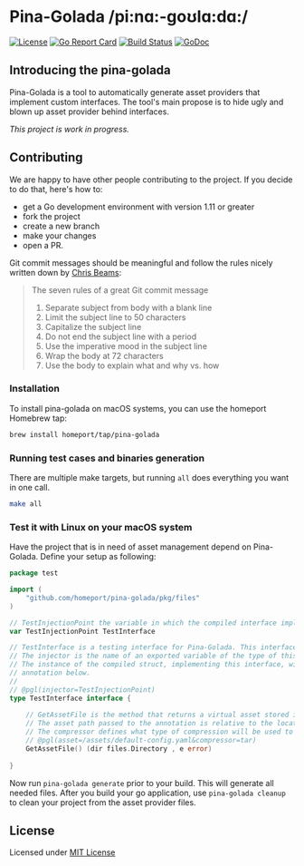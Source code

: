 # Pina-Golada /pi:nɑ:-goʊlɑ:dɑ:/

[![License](https://img.shields.io/github/license/homeport/pina-golada.svg)](https://github.com/homeport/pina-golada/blob/master/LICENSE)
[![Go Report Card](https://goreportcard.com/badge/github.com/homeport/pina-golada)](https://goreportcard.com/report/github.com/homeport/pina-golada)
[![Build Status](https://travis-ci.org/homeport/pina-golada.svg?branch=develop)](https://travis-ci.org/homeport/pina-golada)
[![GoDoc](https://godoc.org/github.com/homeport/pina-golada?status.svg)](https://godoc.org/github.com/homeport/pina-golada)

## Introducing the pina-golada

Pina-Golada is a tool to automatically generate asset providers that implement custom interfaces.
The tool's main propose is to hide ugly and blown up asset provider behind interfaces.  

_This project is work in progress._

## Contributing

We are happy to have other people contributing to the project. If you decide to do that, here's how to:

- get a Go development environment with version 1.11 or greater
- fork the project
- create a new branch
- make your changes
- open a PR.

Git commit messages should be meaningful and follow the rules nicely written down by [Chris Beams](https://chris.beams.io/posts/git-commit/):
> The seven rules of a great Git commit message
> 1. Separate subject from body with a blank line
> 1. Limit the subject line to 50 characters
> 1. Capitalize the subject line
> 1. Do not end the subject line with a period
> 1. Use the imperative mood in the subject line
> 1. Wrap the body at 72 characters
> 1. Use the body to explain what and why vs. how

### Installation

To install pina-golada on macOS systems, you can use the homeport Homebrew tap:

```sh
brew install homeport/tap/pina-golada
```

### Running test cases and binaries generation

There are multiple make targets, but running `all` does everything you want in one call.

```sh
make all
```

### Test it with Linux on your macOS system

Have the project that is in need of asset management depend on Pina-Golada.
Define your setup as following: 

```go
package test

import (
	"github.com/homeport/pina-golada/pkg/files"
)

// TestInjectionPoint the variable in which the compiled interface implementation will be injected
var TestInjectionPoint TestInterface

// TestInterface is a testing interface for Pina-Golada. This interface will be implemented by Pina-Golada.
// The injector is the name of an exported variable of the type of this interface.
// The instance of the compiled struct, implementing this interface, will stored in the variable provided in the
// annotation below.
//
// @pgl(injector=TestInjectionPoint)
type TestInterface interface {
	
	// GetAssetFile is the method that returns a virtual asset stored in the directory instance.
	// The asset path passed to the annotation is relative to the location the tool will be called in.
	// The compressor defines what type of compression will be used to store the asset found as binary.
	// @pgl(asset=/assets/default-config.yaml&compressor=tar)
	GetAssetFile() (dir files.Directory , e error)
	
}
```

Now run `pina-golada generate` prior to your build. This will generate all needed files.
After you build your go application, use `pina-golada cleanup` to clean your project from the asset provider files.

## License

Licensed under [MIT License](https://github.com/homeport/pina-golada/blob/master/LICENSE)
